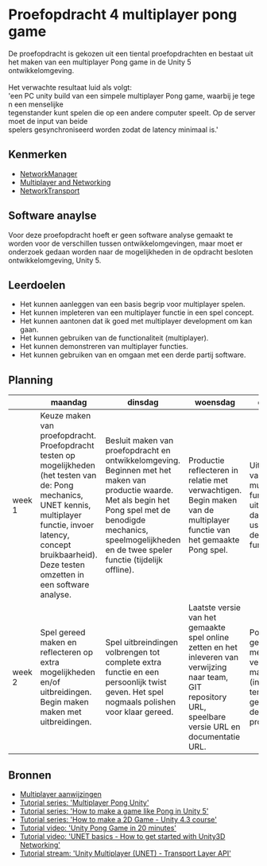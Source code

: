 # Proefopdracht 4 multiplayer pong game

De proefopdracht is gekozen uit een tiental proefopdrachten en bestaat uit het maken van een multiplayer Pong game in de Unity 5 ontwikkelomgeving.
</br>
</br>
Het verwachte resultaat luid als volgt: 'een PC unity build van een simpele multiplayer Pong game, waarbij je tegen een menselijke  tegenstander kunt spelen die op een andere computer speelt. Op de server moet de input van beide  spelers gesynchroniseerd worden zodat de latency minimaal is.'

## Kenmerken

- [NetworkManager](https://docs.unity3d.com/ScriptReference/Networking.NetworkManager.html)
- [Multiplayer and Networking](https://docs.unity3d.com/Manual/UNet.html)
- [NetworkTransport](https://docs.unity3d.com/ScriptReference/Networking.NetworkTransport.html)

## Software anaylse

Voor deze proefopdracht hoeft er geen software analyse gemaakt te worden voor de verschillen tussen ontwikkelomgevingen, maar moet er onderzoek gedaan worden naar de mogelijkheden in
de opdracht besloten ontwikkelomgeving, Unity 5.


## Leerdoelen

- Het kunnen aanleggen van een basis begrip voor multiplayer spelen.
- Het kunnen impleteren van een multiplayer functie in een spel concept.
- Het kunnen aantonen dat ik goed met multiplayer development om kan gaan.
- Het kunnen gebruiken van de functionaliteit (multiplayer).
- Het kunnen demonstreren van multiplayer functies.
- Het kunnen gebruiken van en omgaan met een derde partij software.

## Planning

| | maandag | dinsdag | woensdag | donderdag | vrijdag |
| --- | --- | --- | --- | --- | --- |
| week 1 | Keuze maken van proefopdracht. Proefopdracht testen op mogelijkheden (het testen van de: Pong mechanics, UNET kennis, multiplayer functie, invoer latency, concept bruikbaarheid). Deze testen omzetten in een software analyse. | Besluit maken van proefopdracht en ontwikkelomgeving. Beginnen met het maken van productie waarde. Met als begin het Pong spel met de benodigde mechanics, speelmogelijkheden en de twee speler functie (tijdelijk offline). | Productie reflecteren in relatie met verwachtigen. Begin maken van de multiplayer functie van het gemaakte Pong spel. | Uitbreinden van de multiplayer functie met uitgebreide database. Het usertesten van de multiplayer functie. | Complete bouw (Pong spel en multiplayer) afronden en polishen met de usertest feedbacks, eisen en verwachtigen. |
| week 2 | Spel gereed maken en reflecteren op extra mogelijkheden en/of uitbreidingen. Begin maken maken met uitbreidingen. | Spel uitbreindingen volbrengen tot complete extra functie en een persoonlijk twist geven. Het spel nogmaals polishen voor klaar gereed. | Laatste versie van het gemaakte spel online zetten en het inleveren van verwijzing naar team, GIT repository URL, speelbare versie URL en documentatie URL. | Portfolio gereed maken met de verwachte materialen (invullen van template gedeeltes met de huidige proefopdracht). | Inleveren van het reflectie formulier en de overige onderdelen. |

## Bronnen

- [Multiplayer aanwijzingen](https://docs.unity3d.com/Manual/UNetOverview.html)
- [Tutorial series: 'Multiplayer Pong Unity'](https://www.youtube.com/watch?v=1fFdYzGm78U&list=PLVcHD3Lkf4Uab7Nle6GPdJk7qK2KnOL11)
- [Tutorial series: 'How to make a game like Pong in Unity 5'](https://www.youtube.com/watch?v=ztOV-GqjTOM&list=PLiRrp7UEG13a3aiu4G09ygfdb-NV7Op7C)
- [Tutorial series: 'How to make a 2D Game - Unity 4.3 course'](https://www.youtube.com/watch?v=9h-z0AyG42k&list=PLPV2KyIb3jR4_IYZY2V0G3IUYcx1zZkJe)
- [Tutorial video: 'Unity Pong Game in 20 minutes'](https://www.youtube.com/watch?v=1oY--Zk9b6w)
- [Tutorial video: 'UNET basics - How to get started with Unity3D Networking'](https://www.youtube.com/watch?v=0H_ikQp9aTI)
- [Tutorial stream: 'Unity Multiplayer (UNET) - Transport Layer API'](https://www.youtube.com/watch?v=qGkkaNkq8co)
